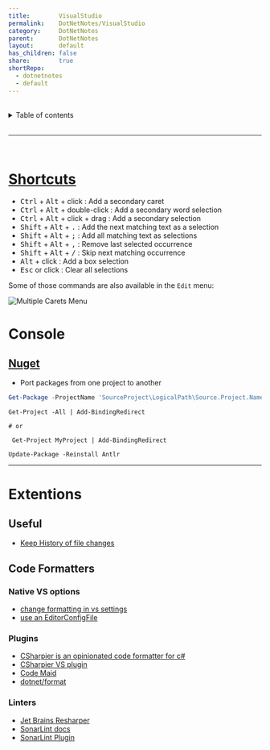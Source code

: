 ```yaml
---
title:        VisualStudio
permalink:    DotNetNotes/VisualStudio
category:     DotNetNotes
parent:       DotNetNotes
layout:       default
has_children: false
share:        true
shortRepo:
  - dotnetnotes
  - default    
---
```



<br/>    

<details markdown="block">    
<summary>    
Table of contents    
</summary>    
{: .text-delta }    
1. TOC    
{:toc}    
</details>    

<br/>    

***    

<br/>    

# [Shortcuts](https://learn.microsoft.com/en-us/visualstudio/ide/finding-and-replacing-text?view=vs-2022#multi-caret-selection)

* <kbd>Ctrl</kbd> + <kbd>Alt</kbd> + click : Add a secondary caret
* <kbd>Ctrl</kbd> + <kbd>Alt</kbd> + double-click : Add a secondary word selection
* <kbd>Ctrl</kbd> + <kbd>Alt</kbd> + click + drag : Add a secondary selection
* <kbd>Shift</kbd> + <kbd>Alt</kbd> + <kbd>.</kbd> : Add the next matching text as a selection
* <kbd>Shift</kbd> + <kbd>Alt</kbd> + <kbd>;</kbd> : Add all matching text as selections
* <kbd>Shift</kbd> + <kbd>Alt</kbd> + <kbd>,</kbd> : Remove last selected occurrence
* <kbd>Shift</kbd> + <kbd>Alt</kbd> + <kbd>/</kbd> : Skip next matching occurrence
* <kbd>Alt</kbd> + click : Add a box selection
* <kbd>Esc</kbd> or click : Clear all selections

Some of those commands are also available in the `Edit` menu:

![Multiple Carets Menu][2]

[1]: https://learn.microsoft.com/en-us/visualstudio/ide/finding-and-replacing-text#multi-caret-selection

[2]: https://i.stack.imgur.com/J1WkX.png

[3]: https://i.stack.imgur.com/OlNMI.png

# Console

## [Nuget](https://learn.microsoft.com/en-us/nuget/reference/ps-reference/ps-ref-get-project)

- Port packages from one project to another

```powershell    
Get-Package -ProjectName 'SourceProject\LogicalPath\Source.Project.Name' | ForEach-Object { Install-Package -Id $_.Id -Version $_.Versions -Projectname 'TargetProject\LogicalPath\Target.Project.Name' }    
```    

```shell    
Get-Project -All | Add-BindingRedirect    
    
# or    
    
 Get-Project MyProject | Add-BindingRedirect    
```    

```shell    
Update-Package -Reinstall Antlr    
```    

***    

# Extentions

## Useful

- [Keep History of file changes](https://marketplace.visualstudio.com/items?itemName=KenCross.VSHistory2022)

## Code Formatters

### Native VS options

- [change formatting in vs  settings](https://learn.microsoft.com/en-us/visualstudio/ide/reference/options-text-editor-csharp-formatting?view=vs-2022#formatting-general-page)
- [use an EditorConfigFile](https://learn.microsoft.com/en-us/visualstudio/ide/create-portable-custom-editor-options?view=vs-2019)

### Plugins

- [CSharpier is an opinionated code formatter for c#](https://csharpier.com/docs/About)
- [CSharpier VS plugin](https://marketplace.visualstudio.com/items?itemName=csharpier.csharpier-vscode)
- [Code Maid](https://marketplace.visualstudio.com/items?itemName=SteveCadwallader.CodeMaid)
- [dotnet/format](https://github.com/dotnet/format)

### Linters

- [Jet Brains Resharper](https://www.jetbrains.com/resharper/)
- [SonarLint docs](https://www.sonarsource.com/products/sonarlint/features/)
- [SonarLint Plugin](https://marketplace.visualstudio.com/items?itemName=SonarSource.SonarLintforVisualStudio2022)